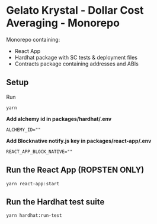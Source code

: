 # Gelato Krystal - Dollar Cost Averaging - Monorepo
Monorepo containing:

- React App
- Hardhat package with SC tests & deployment files
- Contracts package containing addresses and ABIs

## Setup

Run
```
yarn
```

**Add alchemy id in packages/hardhat/.env**
```
ALCHEMY_ID=""
```

**Add Blocknative notify.js key in packages/react-app/.env**
```
REACT_APP_BLOCK_NATIVE=""
```

## Run the React App (ROPSTEN ONLY)

```
yarn react-app:start
```

## Run the Hardhat test suite

```
yarn hardhat:run-test
```